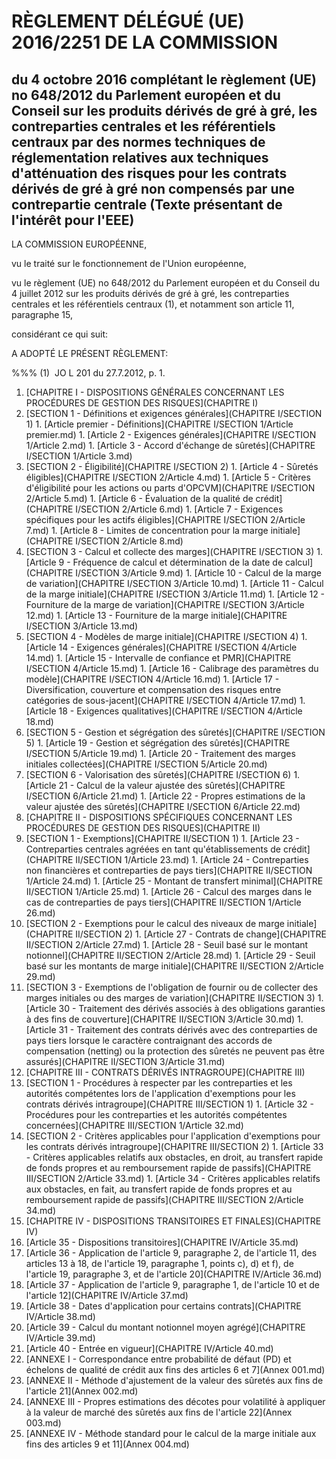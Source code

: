 # RÈGLEMENT DÉLÉGUÉ (UE) 2016/2251 DE LA COMMISSION

## du 4 octobre 2016 complétant le règlement (UE) no 648/2012 du Parlement européen et du Conseil sur les produits dérivés de gré à gré, les contreparties centrales et les référentiels centraux par des normes techniques de réglementation relatives aux techniques d'atténuation des risques pour les contrats dérivés de gré à gré non compensés par une contrepartie centrale (Texte présentant de l'intérêt pour l'EEE)

LA COMMISSION EUROPÉENNE,

vu le traité sur le fonctionnement de l'Union européenne,

vu le règlement (UE) no 648/2012 du Parlement européen et du Conseil du 4 juillet 2012 sur les produits dérivés de gré à gré, les contreparties centrales et les référentiels centraux (1), et notamment son article 11, paragraphe 15,

considérant ce qui suit:

A ADOPTÉ LE PRÉSENT RÈGLEMENT:

%%% (1)  JO L 201 du 27.7.2012, p. 1.

1. [CHAPITRE I - DISPOSITIONS GÉNÉRALES CONCERNANT LES PROCÉDURES DE GESTION DES RISQUES](CHAPITRE I)
  1. [SECTION 1 - Définitions et exigences générales](CHAPITRE I/SECTION 1)
    1. [Article premier - Définitions](CHAPITRE I/SECTION 1/Article premier.md)
    1. [Article 2 - Exigences générales](CHAPITRE I/SECTION 1/Article 2.md)
    1. [Article 3 - Accord d'échange de sûretés](CHAPITRE I/SECTION 1/Article 3.md)
  1. [SECTION 2 - Éligibilité](CHAPITRE I/SECTION 2)
    1. [Article 4 - Sûretés éligibles](CHAPITRE I/SECTION 2/Article 4.md)
    1. [Article 5 - Critères d'éligibilité pour les actions ou parts d'OPCVM](CHAPITRE I/SECTION 2/Article 5.md)
    1. [Article 6 - Évaluation de la qualité de crédit](CHAPITRE I/SECTION 2/Article 6.md)
    1. [Article 7 - Exigences spécifiques pour les actifs éligibles](CHAPITRE I/SECTION 2/Article 7.md)
    1. [Article 8 - Limites de concentration pour la marge initiale](CHAPITRE I/SECTION 2/Article 8.md)
  1. [SECTION 3 - Calcul et collecte des marges](CHAPITRE I/SECTION 3)
    1. [Article 9 - Fréquence de calcul et détermination de la date de calcul](CHAPITRE I/SECTION 3/Article 9.md)
    1. [Article 10 - Calcul de la marge de variation](CHAPITRE I/SECTION 3/Article 10.md)
    1. [Article 11 - Calcul de la marge initiale](CHAPITRE I/SECTION 3/Article 11.md)
    1. [Article 12 - Fourniture de la marge de variation](CHAPITRE I/SECTION 3/Article 12.md)
    1. [Article 13 - Fourniture de la marge initiale](CHAPITRE I/SECTION 3/Article 13.md)
  1. [SECTION 4 - Modèles de marge initiale](CHAPITRE I/SECTION 4)
    1. [Article 14 - Exigences générales](CHAPITRE I/SECTION 4/Article 14.md)
    1. [Article 15 - Intervalle de confiance et PMR](CHAPITRE I/SECTION 4/Article 15.md)
    1. [Article 16 - Calibrage des paramètres du modèle](CHAPITRE I/SECTION 4/Article 16.md)
    1. [Article 17 - Diversification, couverture et compensation des risques entre catégories de sous-jacent](CHAPITRE I/SECTION 4/Article 17.md)
    1. [Article 18 - Exigences qualitatives](CHAPITRE I/SECTION 4/Article 18.md)
  1. [SECTION 5 - Gestion et ségrégation des sûretés](CHAPITRE I/SECTION 5)
    1. [Article 19 - Gestion et ségrégation des sûretés](CHAPITRE I/SECTION 5/Article 19.md)
    1. [Article 20 - Traitement des marges initiales collectées](CHAPITRE I/SECTION 5/Article 20.md)
  1. [SECTION 6 - Valorisation des sûretés](CHAPITRE I/SECTION 6)
    1. [Article 21 - Calcul de la valeur ajustée des sûretés](CHAPITRE I/SECTION 6/Article 21.md)
    1. [Article 22 - Propres estimations de la valeur ajustée des sûretés](CHAPITRE I/SECTION 6/Article 22.md)
1. [CHAPITRE II - DISPOSITIONS SPÉCIFIQUES CONCERNANT LES PROCÉDURES DE GESTION DES RISQUES](CHAPITRE II)
  1. [SECTION 1 - Exemptions](CHAPITRE II/SECTION 1)
    1. [Article 23 - Contreparties centrales agréées en tant qu'établissements de crédit](CHAPITRE II/SECTION 1/Article 23.md)
    1. [Article 24 - Contreparties non financières et contreparties de pays tiers](CHAPITRE II/SECTION 1/Article 24.md)
    1. [Article 25 - Montant de transfert minimal](CHAPITRE II/SECTION 1/Article 25.md)
    1. [Article 26 - Calcul des marges dans le cas de contreparties de pays tiers](CHAPITRE II/SECTION 1/Article 26.md)
  1. [SECTION 2 - Exemptions pour le calcul des niveaux de marge initiale](CHAPITRE II/SECTION 2)
    1. [Article 27 - Contrats de change](CHAPITRE II/SECTION 2/Article 27.md)
    1. [Article 28 - Seuil basé sur le montant notionnel](CHAPITRE II/SECTION 2/Article 28.md)
    1. [Article 29 - Seuil basé sur les montants de marge initiale](CHAPITRE II/SECTION 2/Article 29.md)
  1. [SECTION 3 - Exemptions de l'obligation de fournir ou de collecter des marges initiales ou des marges de variation](CHAPITRE II/SECTION 3)
    1. [Article 30 - Traitement des dérivés associés à des obligations garanties à des fins de couverture](CHAPITRE II/SECTION 3/Article 30.md)
    1. [Article 31 - Traitement des contrats dérivés avec des contreparties de pays tiers lorsque le caractère contraignant des accords de compensation (netting) ou la protection des sûretés ne peuvent pas être assurés](CHAPITRE II/SECTION 3/Article 31.md)
1. [CHAPITRE III - CONTRATS DÉRIVÉS INTRAGROUPE](CHAPITRE III)
  1. [SECTION 1 - Procédures à respecter par les contreparties et les autorités compétentes lors de l'application d'exemptions pour les contrats dérivés intragroupe](CHAPITRE III/SECTION 1)
    1. [Article 32 - Procédures pour les contreparties et les autorités compétentes concernées](CHAPITRE III/SECTION 1/Article 32.md)
  1. [SECTION 2 - Critères applicables pour l'application d'exemptions pour les contrats dérivés intragroupe](CHAPITRE III/SECTION 2)
    1. [Article 33 - Critères applicables relatifs aux obstacles, en droit, au transfert rapide de fonds propres et au remboursement rapide de passifs](CHAPITRE III/SECTION 2/Article 33.md)
    1. [Article 34 - Critères applicables relatifs aux obstacles, en fait, au transfert rapide de fonds propres et au remboursement rapide de passifs](CHAPITRE III/SECTION 2/Article 34.md)
1. [CHAPITRE IV - DISPOSITIONS TRANSITOIRES ET FINALES](CHAPITRE IV)
  1. [Article 35 - Dispositions transitoires](CHAPITRE IV/Article 35.md)
  1. [Article 36 - Application de l'article 9, paragraphe 2, de l'article 11, des articles 13 à 18, de l'article 19, paragraphe 1, points c), d) et f), de l'article 19, paragraphe 3, et de l'article 20](CHAPITRE IV/Article 36.md)
  1. [Article 37 - Application de l'article 9, paragraphe 1, de l'article 10 et de l'article 12](CHAPITRE IV/Article 37.md)
  1. [Article 38 - Dates d'application pour certains contrats](CHAPITRE IV/Article 38.md)
  1. [Article 39 - Calcul du montant notionnel moyen agrégé](CHAPITRE IV/Article 39.md)
  1. [Article 40 - Entrée en vigueur](CHAPITRE IV/Article 40.md)
1. [ANNEXE I - Correspondance entre probabilité de défaut (PD) et échelons de qualité de crédit aux fins des articles 6 et 7](Annex 001.md)
1. [ANNEXE II - Méthode d'ajustement de la valeur des sûretés aux fins de l'article 21](Annex 002.md)
1. [ANNEXE III - Propres estimations des décotes pour volatilité à appliquer à la valeur de marché des sûretés aux fins de l'article 22](Annex 003.md)
1. [ANNEXE IV - Méthode standard pour le calcul de la marge initiale aux fins des articles 9 et 11](Annex 004.md)
